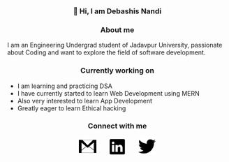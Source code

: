    ### <p align="center"> 👋 Hi, I am Debashis Nandi</p>
   ### <p align="center"> About me</p>
   I am an Engineering Undergrad student of Jadavpur University, passionate about Coding and want to explore the field of software development.
   ### <p align="center"> Currently working on</p>
   - I am learning and practicing DSA
   - I have currently started to learn Web Development using MERN
   - Also very interested to learn App Development
   - Greatly eager to learn Ethical hacking
 
<!-- ## <p align="center">My Github stats</p>
<p align="center"><img width="60%" src="https://github-readme-stats.vercel.app/api?username=Debashis08&show_icons=true&line_height=20&theme=tokyonight" /></p>
<p align="center"><img width="40%" src="https://github-readme-stats.vercel.app/api/top-langs/?username=Debashis08&langs_count=5&theme=tokyonight" /></p> -->


   
   
   
   
   
   
   
### <p align="center"> Connect with me </p>
<p align="center"><a href="mailto:debashisnandi576@gmail.com"><img style="height: 40px; width: 40px" src="/Images/gmail_icon.png" alt="Gmail_icon"></a>&nbsp;&nbsp;&nbsp;&nbsp;&nbsp;&nbsp;
<a href="https://www.linkedin.com/in/debashis-nandi-219a62195"><img style="height: 40px; width: 40px"  src="/Images/linkedin_icon.png" alt="Linkedin_icon"></a>&nbsp;&nbsp;&nbsp;&nbsp;&nbsp;&nbsp;
<!-- <a href="https://github.com/Debashis08"><img style="height: 40px; width: 40px"  src="/Images/github_icon.png" alt="Github_icon"></a>&nbsp;&nbsp;&nbsp;&nbsp;&nbsp;&nbsp; -->
<!-- <a href="https://www.facebook.com/profile.php?id=100004941376234"><img style="height: 40px; width: 40px" src="/Images/facebook_logo_icon.png" alt="Facebook_icon"></a>&nbsp;&nbsp;&nbsp;&nbsp;&nbsp;&nbsp;
<a href="https://www.instagram.com/debashis_nandi08?r=nametag"><img style="height: 40px; width: 40px" src="/Images/instagram_icon.png" alt="Instagram_icon"></a>&nbsp;&nbsp;&nbsp;&nbsp;&nbsp;&nbsp; -->
<a href="https://twitter.com/Debashis_0804?t=RlnpBD3uYgcKGMGMIa6NfQ&s=09"><img style="height: 40px; width: 40px"  src="/Images/twitter_icon.png" alt="Twitter_icon"></a></p>

